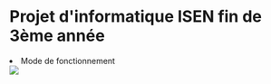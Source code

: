 <h1>Projet d'informatique ISEN fin de 3ème année</h1>
<p>
 

<li href=#TEST> Mode de fonctionnement  </li>

<div id="TEST">
<img src='https://h3z6m7w4.rocketcdn.me/wp-content/uploads/2020/06/Scrum-process-schema-FR-small.png'>
</div>
</p>






